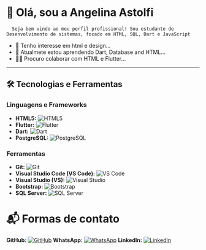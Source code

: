 # 👋 Olá, sou a Angelina Astolfi
      Seja bem vindo ao meu perfil profissional! Sou estudante de Desenvolvimento de sistemas, focado em HTML, SQL, Dart e JavaScript
- 👀 Tenho interesse em html e design...
- 🌱 Atualmete estou aprendendo Dart, Database and HTML...
- 🚀✨ Procuro colaborar com HTML e Flutter...
---

## 🛠️ **Tecnologias e Ferramentas**

### **Linguagens e Frameworks**

- **HTML5:** ![HTML5](https://img.shields.io/badge/HTML5-E34F26?style=flat-square&logo=html5&logoColor=white)
- **Flutter:** ![Flutter](https://img.shields.io/badge/Flutter-02569B?style=flat-square&logo=flutter&logoColor=white)
- **Dart:** ![Dart](https://img.shields.io/badge/Dart-0175C2?style=flat-square&logo=dart&logoColor=white)
- **PostgreSQL:** ![PostgreSQL](https://img.shields.io/badge/PostgreSQL-336791?style=flat-square&logo=postgresql&logoColor=white)

### **Ferramentas**

- **Git:** ![Git](https://img.shields.io/badge/Git-F05032?style=flat-square&logo=git&logoColor=white)
- **Visual Studio Code (VS Code):** ![VS Code](https://img.shields.io/badge/VS%20Code-007ACC?style=flat-square&logo=visual-studio-code&logoColor=white)
- **Visual Studio (VS):** ![Visual Studio](https://img.shields.io/badge/Visual%20Studio-5C2D91?style=flat-square&logo=visual-studio&logoColor=white)
- **Bootstrap:** ![Bootstrap](https://img.shields.io/badge/Bootstrap-563D7C?style=flat-square&logo=bootstrap&logoColor=white)
- **SQL Server:** ![SQL Server](https://img.shields.io/badge/SQL%20Server-CC2927?style=flat-square&logo=microsoft-sql-server&logoColor=white)

# 📬 Formas de contato
**GitHub:** [![GitHub](https://img.shields.io/badge/GitHub-0.0.0-black?style=flat-square&logo=github&logoColor=white)](https://github.com/astolfiAngelina)
**WhatsApp:** [![WhatsApp](https://img.shields.io/badge/WhatsApp-0.0.0-brightgreen?style=flat-square&logo=whatsapp&logoColor=white)](https://wa.me/5516994125027)
**LinkedIn:** [![LinkedIn](https://img.shields.io/badge/LinkedIn-0.0.0-blue?style=flat-square&logo=linkedin&logoColor=white)](https://www.linkedin.com/in/angelina-astolfi-082920268/)

<!---
astolfiAngelina/astolfiAngelina is a ✨ special ✨ repository because its `README.md` (this file) appears on your GitHub profile.
You can click the Preview link to take a look at your changes.
--->
